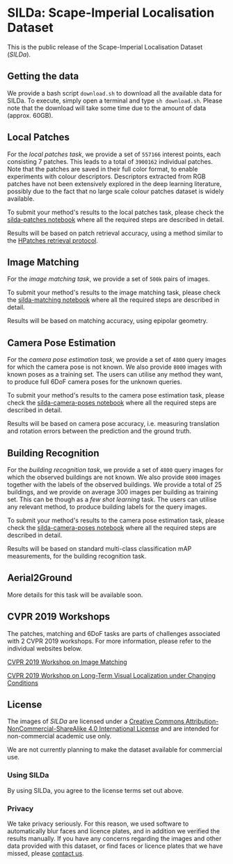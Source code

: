 # SILDa: Scape-Imperial Localisation Dataset

This is the public release of the Scape-Imperial Localisation Dataset
(*SILDa*).

## Getting the data

We provide a bash script `download.sh` to download all the available data for SILDa.
To execute, simply open a terminal and type `sh download.sh`. Please note that the download
will take some time due to the amount of data (approx. 60GB).

## Local Patches
For the *local patches task*, we provide a set of `557166` interest
points, each consisting 7 patches.  This leads to a total of `3900162`
individual patches. Note that the patches are saved in their full
color format, to enable experiments with colour descriptors.
Descriptors extracted from RGB patches have not been extensively
explored in the deep learning literature, possibly due to the fact
that no large scale colour patches dataset is widely available.

To submit your method's results to the local patches task, please check the
[silda-patches notebook](silda-patches.ipynb) where all the required
steps are described in detail.

Results will be based on patch retrieval accuracy, using a method
similar to the [HPatches retrieval protocol](hpatches.github.io).

## Image Matching
For the *image matching task*, we provide a set of `500k` pairs of images.

To submit your method's results to the image matching task, please
check the [silda-matching notebook](silda-matching.ipynb) where all the
required steps are described in detail.

Results will be based on matching accuracy, using epipolar geometry.

## Camera Pose Estimation
For the *camera pose estimation task*, we provide a set of `4800`
query images for which the camera pose is not known. We also provide
`8000` images with known poses as a training set. The users can
utilise any method they want, to produce full 6DoF camera poses for
the unknown queries.

To submit your method's results to the camera pose estimation task,
please check the [silda-camera-poses notebook](silda-camera-poses.ipynb) where
all the required steps are described in detail.

Results will be based on camera pose accuracy, i.e. measuring
translation and rotation errors between the prediction and the ground
truth.

## Building Recognition
For the *building recognition task*, we provide a set of `4800` query
images for which the observed buildings are not known. We also provide
`8000` images together with the labels of the observed buildings. We
provide a total of 25 buildings, and we provide on average 300 images
per building as training set. This can be though as a *few shot
learning* task. The users can utilise any relevant method, to produce
building labels for the query images.

To submit your method's results to the camera pose estimation task,
please check the [silda-camera-poses
notebook](silda-camera-poses.ipynb) where all the required steps are
described in detail.

Results will be based on standard multi-class classification mAP
measurements, for the building recognition task.

## Aerial2Ground

More details for this task will be available soon.

## CVPR 2019 Workshops

The patches, matching and 6DoF tasks are parts of challenges
associated with 2 CVPR 2019 workshops. For more information, please
refer to the individual websites below.

[CVPR 2019 Workshop on Image Matching](https://image-matching-workshop.github.io)

[CVPR 2019 Workshop on Long-Term Visual Localization under Changing Conditions](https://sites.google.com/view/ltvl2019)


## License
The images of *SILDa* are licensed under a
[Creative Commons Attribution-NonCommercial-ShareAlike 4.0
International
License](https://creativecommons.org/licenses/by-nc-sa/4.0/) and are
intended for non-commercial academic use only.

We are not currently planning to make the dataset available for commercial use.

### Using SILDa
By using SILDa, you agree to the license terms set out above.

### Privacy
We take privacy seriously. For this reason, we used software to
automatically blur faces and licence plates, and in addition we
verified the results manually. If you have any concerns regarding the
images and other data provided with this dataset, or find faces or
licence plates that we have missed, please [contact
us](mailto:research@scape.io).
